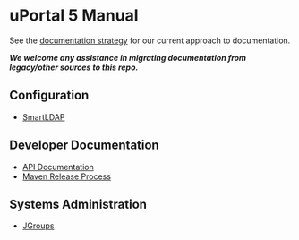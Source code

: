# uPortal 5 Manual

See the [documentation strategy](../../../doc-strategy.md) for our current approach to documentation.

___We welcome any assistance in migrating documentation from legacy/other sources to this repo.___

## Configuration

* [SmartLDAP](configure/users_groups/group_stores/smartldap.md)

## Developer Documentation

* [API Documentation](developer/api/README.md)
* [Maven Release Process](developer/maven-release-process.md)

## Systems Administration

* [JGroups](systems/networking/jgroups.md)
